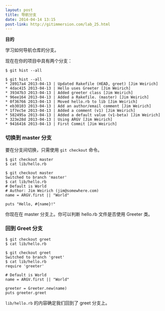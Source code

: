 ```yaml
---
layout: post
title: 导航分支
date: 2014-04-14 13:15
post-link: http://gitimmersion.com/lab_25.html
---
```


**目的**

学习如何导航仓库的分支。

现在在你的项目中具有两个分支：

```
$ git hist --all
```

```
$ git hist --all
* 28917a4 2013-04-13 | Updated Rakefile (HEAD, greet) [Jim Weirich]
* 4dac415 2013-04-13 | Hello uses Greeter [Jim Weirich]
* 39347b3 2013-04-13 | Added greeter class [Jim Weirich]
* 96ee164 2013-04-13 | Added a Rakefile. (master) [Jim Weirich]
* 0f36766 2013-04-13 | Moved hello.rb to lib [Jim Weirich]
* eb30103 2013-04-13 | Add an author/email comment [Jim Weirich]
* 1f7ec5e 2013-04-13 | Added a comment (v1) [Jim Weirich]
* 582495a 2013-04-13 | Added a default value (v1-beta) [Jim Weirich]
* 323e28d 2013-04-13 | Using ARGV [Jim Weirich]
* 9416416 2013-04-13 | First Commit [Jim Weirich]
```

### 切换到 master 分支

要在分支间切换，只需使用 `git checkout` 命令。

```
$ git checkout master
$ cat lib/hello.rb
```

```
$ git checkout master
Switched to branch 'master'
$ cat lib/hello.rb
# Default is World
# Author: Jim Weirich (jim@somewhere.com)
name = ARGV.first || "World"

puts "Hello, #{name}!"
```

你现在在 master 分支上。你可以判断 hello.rb 文件是否使用 
Greeter 类。

### 回到 Greet 分支

```
$ git checkout greet
$ cat lib/hello.rb
```

```
$ git checkout greet
Switched to branch 'greet'
$ cat lib/hello.rb
require 'greeter'

# Default is World
name = ARGV.first || "World"

greeter = Greeter.new(name)
puts greeter.greet
```

`lib/hello.rb` 的内容确定我们回到了 greet 分支上。
